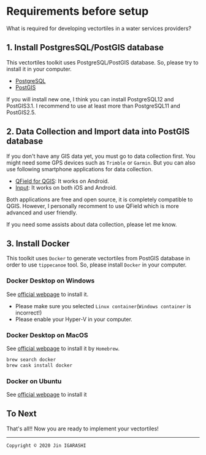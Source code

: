 # Requirements before setup
What is required for developing vectortiles in a water services providers?

## 1. Install PostgresSQL/PostGIS database

This vectortiles toolkit uses PostgreSQL/PostGIS database. So, please try to install it in your computer.

- [PostgreSQL](https://www.postgresql.org)
- [PostGIS](https://postgis.net)

If you will install new one, I think you can install PostgreSQL12 and PostGIS3.1. I recommend to use at least more than PostgreSQL11 and PostGIS2.5.

## 2. Data Collection and Import data into PostGIS database

If you don't have any GIS data yet, you must go to data collection first. You might need some GPS devices such as `Trimble` or `Garmin`. But you can also use following smartphone applications for data collection.

- [QField for QGIS](https://qfield.org): It works on Android.
- [Input](https://inputapp.io/en/): It works on both iOS and Android.

Both applications are free and open source, it is completely compatible to QGIS. However, I personally recomment to use QField which is more advanced and user friendly.

If you need some assists about data collection, please let me know.

## 3. Install Docker

This toolkit uses `Docker` to generate vectortiles from PostGIS database in order to use `tippecanoe` tool. So, please install `Docker` in your computer.

### Docker Desktop on Windows
See [official webpage](https://docs.docker.com/docker-for-windows/install/) to install it.

- Please make sure you selected `Linux container`(`Windows container` is incorrect!)
- Please enable your Hyper-V in your computer.

### Docker Desktop on MacOS
See [official webpage](https://docs.docker.com/docker-for-mac/) to install it by `Homebrew`.

```bash
brew search docker
brew cask install docker
```

### Docker on Ubuntu
See [official webpage](https://docs.docker.com/engine/install/ubuntu/) to install it

## To Next
That's all!! Now you are ready to implement your vectortiles!

---
`Copyright © 2020 Jin IGARASHI`
